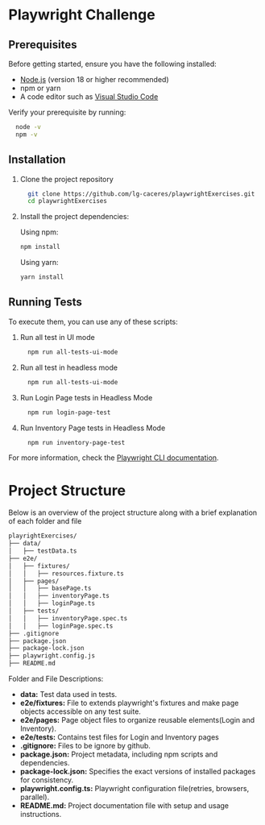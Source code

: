 # Playwright Challenge

## Prerequisites

Before getting started, ensure you have the following installed:

- [Node.js](https://nodejs.org/en/download) (version 18 or higher recommended)
- npm or yarn
- A code editor such as [Visual Studio Code](https://code.visualstudio.com/download)

Verify your prerequisite by running:

```bash
  node -v
  npm -v
```

## Installation

1. Clone the project repository

   ```bash
     git clone https://github.com/lg-caceres/playwrightExercises.git
     cd playwrightExercises
   ```

2. Install the project dependencies:

   Using npm:

   ```bash
   npm install
   ```

   Using yarn:

   ```bash
   yarn install
   ```

## Running Tests

To execute them, you can use any of these scripts:

1. Run all test in UI mode

   ```bash
     npm run all-tests-ui-mode
   ```

2. Run all test in headless mode

   ```bash
     npm run all-tests-ui-mode
   ```

3. Run Login Page tests in Headless Mode

   ```bash
     npm run login-page-test
   ```

4. Run Inventory Page tests in Headless Mode

   ```bash
     npm run inventory-page-test
   ```

For more information, check the [Playwright CLI documentation](https://playwright.dev/docs/test-cli).

# Project Structure

Below is an overview of the project structure along with a brief explanation of each folder and file

```bash
playrightExercises/
├── data/
│   ├── testData.ts
├── e2e/
│   ├── fixtures/
│   │   ├── resources.fixture.ts
│   ├── pages/
│   │   ├── basePage.ts
│   │   ├── inventoryPage.ts
│   │   ├── loginPage.ts
│   ├── tests/
│   │   ├── inventoryPage.spec.ts
│   │   ├── loginPage.spec.ts
├── .gitignore
├── package.json
├── package-lock.json
├── playwright.config.js
├── README.md
```

Folder and File Descriptions:

- **data:** Test data used in tests.
- **e2e/fixtures:** File to extends playwright's fixtures and make page objects accessible on any test suite.
- **e2e/pages:** Page object files to organize reusable elements(Login and Inventory).
- **e2e/tests:** Contains test files for Login and Inventory pages
- **.gitignore:** Files to be ignore by github.
- **package.json:** Project metadata, including npm scripts and dependencies.
- **package-lock.json:** Specifies the exact versions of installed packages for consistency.
- **playwright.config.ts:** Playwright configuration file(retries, browsers, parallel).
- **README.md:** Project documentation file with setup and usage instructions.
